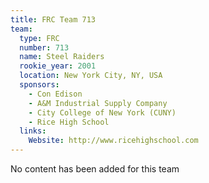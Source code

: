 ```yaml
---
title: FRC Team 713
team:
  type: FRC
  number: 713
  name: Steel Raiders
  rookie_year: 2001
  location: New York City, NY, USA
  sponsors:
    - Con Edison
    - A&M Industrial Supply Company
    - City College of New York (CUNY)
    - Rice High School
  links:
    Website: http://www.ricehighschool.com
---
```

No content has been added for this team